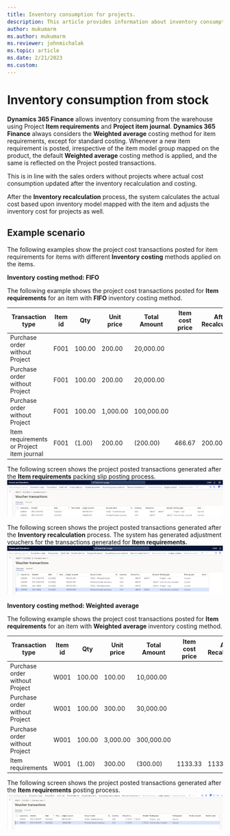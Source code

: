```yaml
---
title: Inventory consumption for projects.
description: This article provides information about inventory consumption for projects.
author: mukumarm
ms.author: mukumarm
ms.reviewer: johnmichalak
ms.topic: article
ms.date: 2/21/2023
ms.custom:
---
```


# Inventory consumption from stock

**Dynamics 365 Finance** allows inventory consuming from the warehouse using Project **Item requirements** and **Project item journal**. **Dynamics 365 Finance** always considers the **Weighted average** costing method for item requirements, except for standard costing. Whenever a new item requirement is posted, irrespective of the item model group mapped on the product, the default **Weighted average** costing method is applied, and the same is reflected on the Project posted transactions.

This is in line with the sales orders without projects where actual cost consumption updated after the inventory recalculation and costing.

After the **Inventory recalculation** process, the system calculates the actual cost based upon inventory model mapped with the item and adjusts the inventory cost for projects as well.

## Example scenario

The following examples show the project cost transactions posted for item requirements for items with different **Inventory costing** methods applied on the items.

**Inventory costing method: FIFO**

The following example shows the project cost transactions posted for **Item requirements** for an item with **FIFO** inventory costing method.

| **Transaction type** | **Item id** | **Qty** | **Unit price** | **Total Amount** | **Item cost price** | **After Recalculation** |
| --- | --- | --- | --- | --- | --- | --- |
| Purchase order without Project | F001 | 100.00 | 200.00 | 20,000.00 |   |   |
| Purchase order without Project | F001 | 100.00 | 200.00 | 20,000.00 |   |   |
| Purchase order without Project | F001 | 100.00 | 1,000.00 | 100,000.00 |   |   |
| Item requirements or Project item journal | F001 | (1.00) | 200.00 | (200.00) | 466.67 | 200.00 |

The following screen shows the project posted transactions generated after the **Item requirements** packing slip posting process.
![Imagereference:Screenshot of project posted transactions voucher](media/STKIRVoucher.png)

The following screen shows the project posted transactions generated after the **Inventory recalculation** process. The system has generated adjustment vouchers for the transactions generated for **Item requirements.**
![Imagereference:Screenshot of project posted transactions after inventory recalculation process](media/STKIRVoucherafterAdjustment.png)

**Inventory costing method: Weighted average**

The following example shows the project cost transactions posted for **Item requirements** for an item with **Weighted average** inventory costing method.

| **Transaction type** | **Item id** | **Qty** | **Unit price** | **Total Amount** | **Item cost price** | **After Recalculation** |
| --- | --- | --- | --- | --- | --- | --- |
| Purchase order without Project | W001 | 100.00 | 100.00 | 10,000.00 |   |   |
| Purchase order without Project | W001 | 100.00 | 300.00 | 30,000.00 |   |   |
| Purchase order without Project | W001 | 100.00 | 3,000.00 | 300,000.00 |   |   |
| Item requirements | W001 | (1.00) | 300.00 | (300.00) | 1133.33 | 1133.33 |

The following screen shows the project posted transactions generated after the **Item requirements** posting process.
![Imagereference:Screenshot of project posted transactions](media/STKIRVoucherWAvg.png)
